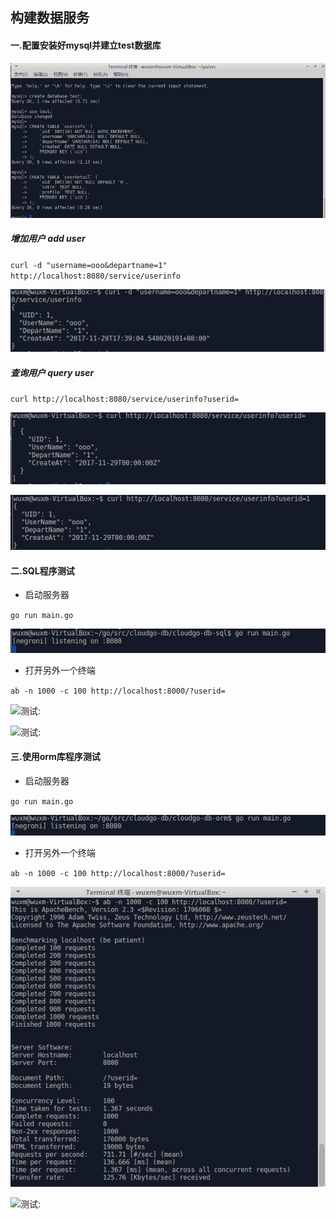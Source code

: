 ## 构建数据服务
#### 一.配置安装好mysql并建立test数据库
![建立测试的数据库:](https://github.com/wuxuemin/cloudgo-db/blob/master/image/test.png)

##### 增加用户 add user

`curl -d "username=ooo&departname=1" http://localhost:8080/service/userinfo`

![-d:](https://github.com/wuxuemin/cloudgo-db/blob/master/image/2.png)

##### 查询用户 query user

`curl http://localhost:8080/service/userinfo?userid=`

![-q:](https://github.com/wuxuemin/cloudgo-db/blob/master/image/chaxun.png)

![-q:](https://github.com/wuxuemin/cloudgo-db/blob/master/image/chaxun2.png)

#### 二.SQL程序测试
+ 启动服务器

`go run main.go`

![启动服务器:](https://github.com/wuxuemin/cloudgo-db/blob/master/image/1.png)

+ 打开另外一个终端

`ab -n 1000 -c 100 http://localhost:8000/?userid=`

![测试:](https://github.com/wuxuemin/cloudgo-db/blob/master/image/cheshi1.png)

![测试:](https://github.com/wuxuemin/cloudgo-db/blob/master/image/cheshi2.png)

#### 三.使用orm库程序测试
+ 启动服务器

`go run main.go`

![启动服务器:](https://github.com/wuxuemin/cloudgo-db/blob/master/image/orm-begin.png)


+ 打开另外一个终端

`ab -n 1000 -c 100 http://localhost:8000/?userid=`

![测试:](https://github.com/wuxuemin/cloudgo-db/blob/master/image/orm-1.png)

![测试:](https://github.com/wuxuemin/cloudgo-db/blob/master/image/orm-2.png)

